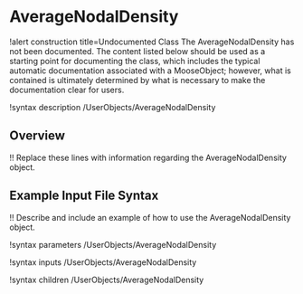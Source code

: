 # AverageNodalDensity

!alert construction title=Undocumented Class
The AverageNodalDensity has not been documented. The content listed below should be used as a starting point for
documenting the class, which includes the typical automatic documentation associated with a
MooseObject; however, what is contained is ultimately determined by what is necessary to make the
documentation clear for users.

!syntax description /UserObjects/AverageNodalDensity

## Overview

!! Replace these lines with information regarding the AverageNodalDensity object.

## Example Input File Syntax

!! Describe and include an example of how to use the AverageNodalDensity object.

!syntax parameters /UserObjects/AverageNodalDensity

!syntax inputs /UserObjects/AverageNodalDensity

!syntax children /UserObjects/AverageNodalDensity
